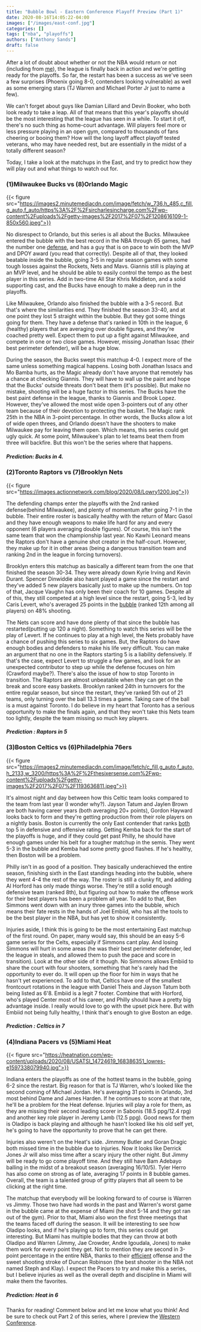 ```yaml
---
title: "Bubble Bowl - Eastern Conference Playoff Preview (Part 1)"
date: 2020-08-16T14:05:22-04:00
images: ["/images/east-conf.jpg"]
categories: []
tags: ["nba", "playoffs"]
authors: ["Anthony Sands"]
draft: false
---
```


After a lot of doubt about whether or not the NBA would return or not (including from [me](https://www.sandstalkshoops.com/post/should-the-nba-cancel-its-season/)), the league is finally back in action and we're getting ready for the playoffs. So far, the restart has been a success as we've seen a few surprises (Phoenix going 8-0, contenders looking vulnerable) as well as some emerging stars (TJ Warren and Michael Porter Jr just to name a few). 
<!--more--> 
We can't forget about guys like Damian Lillard and Devin Booker, who both look ready to take a leap. All of that means that this year's playoffs should be the most interesting that the league has seen in a while. To start it off, there's no such thing as home-court advantage. Will players feel more or less pressure playing in an open gym, compared to thousands of fans cheering or booing them? How will the long layoff affect playoff tested veterans, who may have needed rest, but are essentially in the midst of a totally different season?

Today, I take a look at the matchups in the East, and try to predict how they will play out and what things to watch out for.


### (1)Milwaukee Bucks vs (8)Orlando Magic

 {{< figure src="https://images2.minutemediacdn.com/image/fetch/w_736,h_485,c_fill,g_auto,f_auto/https%3A%2F%2Fsircharlesincharge.com%2Fwp-content%2Fuploads%2Fgetty-images%2F2017%2F07%2F1208616109-1-850x560.jpeg">}}

No disrespect to Orlando, but this series is all about the Bucks. Milwaukee entered the bubble with the best record in the NBA through 65 games, had the number one [defense](https://www.basketball-reference.com/teams/MIL/2020.html), and has a guy that is on pace to win both the MVP and DPOY award (you read that correctly). Despite all of that, they looked beatable inside the bubble, going 3-5 in regular season games with some tough losses against the Rockets, Nets and Mavs. Giannis still is playing at an MVP level, and he should be able to easily control the tempo as the best player in this series.  Add in two-time All Star Khris Middleton, and a solid supporting cast, and the Bucks have enough to make a deep run in the playoffs.

Like Milwaukee, Orlando also finished the bubble with a 3-5 record. But that's where the similarities end. They finished the season 33-40, and at one point they lost 5 straight within the bubble. But they got some things going for them. They have a defense that's ranked in 10th in the league, 6 (healthy) players that are averaging over double figures, and they're coached pretty well. Expect them to put up a fight against Milwaukee, and compete in one or two close games. However, missing Jonathan Issac (their best perimeter defender), will be a huge blow.

During the season, the Bucks swept this matchup 4-0. I expect more of the same unless something magical happens. Losing both Jonathan Issacs and Mo Bamba hurts, as the Magic already don't have anyone that remotely has a chance at checking Giannis. They will have to wall up the paint and hope that the Bucks' outside threats don't beat them (it's possible). But make no mistake, shooting will be a huge factor in this series. The Bucks have the best paint defense in the league, thanks to Giannis and Brook Lopez. However, they've allowed the most wide open 3-pointers out of any other team because of their devotion to protecting the basket. The Magic rank 25th in the NBA in 3-point percentage. In other words, the Bucks allow a lot of wide open threes, and Orlando doesn't have the shooters to make Milwaukee pay for leaving them open. Which means, this series could get ugly quick. At some point, Milwaukee's plan to let teams beat them from three will backfire. But this won't be the series where that happens.



##### Prediction: Bucks in 4.



### (2)Toronto Raptors vs (7)Brooklyn Nets

 {{< figure src="https://images.actionnetwork.com/blog/2020/08/Lowry1200.jpg">}}



The defending champs enter the playoffs with the 2nd ranked defense(behind Milwaukee), and plenty of momentum after going 7-1 in the bubble. Their entire roster is basically healthy with the return of Marc Gasol and they have enough weapons to make life hard for any and every opponent (6 players averaging double figures). Of course, this isn't the same team that won the championship last year. No Kawhi Leonard means the Raptors don't have a genuine shot creator in the half-court. However, they make up for it in other areas (being a dangerous transition team and ranking 2nd in the league in forcing turnovers).

Brooklyn enters this matchup as basically a different team from the one that finished the season 30-34. They were already down Kyrie Irving and Kevin Durant. Spencer Dinwiddie also hasnt played a game since the restart and they've added 5 new players basically just to make up the numbers. On top of that, Jacque Vaughn has only been their coach for 10 games. Despite all of this, they still competed at a high level since the restart, going 5-3, led by Caris Levert, who's averaged 25 points in the [bubble](https://stats.nba.com/players/traditional/?sort=PTS&dir=-1&Season=2019-20&SeasonType=Regular%20Season&DateFrom=07%2F30%2F2020&DateTo=11%2F01%2F2020) (ranked 12th among all players) on 48% shooting.

The Nets can score and have done plenty of that since the bubble has restarted(putting up 120 a night). Something to watch this series will be the play of Levert. If he continues to play at a high level, the Nets probably have a chance of pushing this series to six games. But, the Raptors do have enough bodies and defenders to make his life very difficult. You can make an argument that no one in the Raptors starting 5 is a liability defensively. If that's the case, expect Levert to struggle a few games, and look for an unexpected contributor to step up while the defense focuses on him (Crawford maybe?). There's also the issue of how to stop Toronto in transition. The Raptors are almost unbeatable when they can get on the break and score easy baskets. Brooklyn ranked 24th in turnovers for the entire regular season, but since the restart, they've ranked 5th out of 21 teams, only turning over the ball 13.3 times a game. Taking care of the ball is a must against Toronto. I do believe in my heart that Toronto has a serious opportunity to make the finals again, and that they won't take this Nets team too lightly, despite the team missing so much key players.

##### Prediction : Raptors in 5 



### (3)Boston Celtics vs (6)Philadelphia 76ers

 {{< figure src="https://images2.minutemediacdn.com/image/fetch/c_fill,g_auto,f_auto,h_2133,w_3200/https%3A%2F%2Fthesixersense.com%2Fwp-content%2Fuploads%2Fgetty-images%2F2017%2F07%2F1193636811.jpeg">}}



It's almost night and day between how this Celtic team looks compared to the team from last year (I wonder why?). Jayson Tatum and Jaylen Brown are both having career years (both averaging 20+ points), Gordon Hayward looks back to form and they're getting production from their role players on a nightly basis. Boston is currently the only East contender that ranks [both](https://www.basketball-reference.com/teams/BOS/2020.html) top 5 in defensive and offensive rating. Getting Kemba back for the start of the playoffs is huge, and if they could get past Philly, he should have enough games under his belt for a tougher matchup in the semis. They went 5-3 in the bubble and Kemba had some pretty good flashes. If he's healthy, then Boston will be a problem.

Philly isn't in as good of a position. They basically underachieved the entire season, finishing sixth in the East standings heading into the bubble, where they went 4-4 the rest of the way. The roster is still a clunky fit, and adding Al Horford has only made things worse. They're still a solid enough defensive team (ranked 8th), but figuring out how to make the offense work for their best players has been a problem all year. To add to that, Ben Simmons went down with an inury three games into the bubble, which means their fate rests in the hands of Joel Embiid, who has all the tools to be the best player in the NBA, but has yet to show it consistently.

Injuries aside, I think this is going to be the most entertaining East matchup of the first round. On paper, many would say, this should be an easy 5-6 game series for the Celts, especially if Simmons cant play. And losing Simmons will hurt in some areas (he was their best perimeter defender, led the league in steals, and allowed them to push the pace and score in transition). Look at the other side of it though. No Simmons allows Embiid to share the court with four shooters, something that he's rarely had the opportunity to ever do. It will open up the floor for him in ways that he hasn't yet experienced. To add to that, Celtics have one of the smallest frontcourt rotations in the league with Daniel Theis and Jayson Tatum both being listed as 6'8. Embiid is a legit 7 footer. Combine that with Horford, who's played Center most of his career, and Philly should have a pretty big advantage inside. I really would love to go with the upset pick here. But with Embiid not being fully healthy, I think that's enough to give Boston an edge.


##### Prediction : Celtics in 7


### (4)Indiana Pacers vs (5)Miami Heat

 {{< figure src="https://heatnation.com/wp-content/uploads/2020/08/USATSI_14724619_168386351_lowres-e1597338079940.jpg">}}


Indiana enters the playoffs as one of the hottest teams in the bubble, going 6-2 since the restart. Big reason for that is TJ Warren, who's looked like the second coming of Michael Jordan. He's averaging 31 points in Orlando, 3rd most behind Dame and James Harden. If he continues to score at that rate, he'll be a problem for the Heat defense. Injuries will play a role for them, as they are missing their second leading scorer in Sabonis (18.5 ppg/12.4 rpg) and another key role player in Jeremy Lamb (12.5 ppg). Good news for them is Oladipo is back playing and although he hasn't looked like his old self yet, he's going to have the opportunity to prove that he can get there.

Injuries also weren't on the Heat's side. Jimmmy Butler and Goran Dragic both missed time in the bubble due to injuries. Now it looks like Derrick Jones Jr will also miss time after a scary injury the other night. But Jimmy will be ready to go come playoff time. And they still have Bam Adebayo balling in the midst of a breakout season (averaging 16/10/5). Tyler Herro has also come on strong as of late, averaging 17 points in 8 bubble games. Overall, the team is a talented group of gritty players that all seem to be clicking at the right time.

The matchup that everybody will be looking forward to of course is Warren vs Jimmy. Those two have had words in the past and Warren's worst game in the bubble came at the expense of Miami (he shot 5-14 and they got ran out of the gym). Prior to that, Miami also won the first three meetings that the teams faced off during the season. It will be interesting to see how Oladipo looks, and if he's playing up to form, this series could get interesting. But Miami has multiple bodies that they can throw at both Oladipo and Warren (Jimmy, Jae Crowder, Andre Igoudala, Jones) to make them work for every point they get. Not to mention they are second in 3-point percentage in the entire NBA, thanks to their [efficient](https://www.youtube.com/watch?v=S9I3lS6fV0Y) offense and the sweet shooting stroke of Duncan Robinson (the best shooter in the NBA not named Steph and Klay). I expect the Pacers to try and make this a series, but I believe injuries as well as the overall depth and discipline in Miami will make them the favorites.


##### Prediction: Heat in 6





Thanks for reading! Comment below and let me know what you think! And be sure to check out Part 2 of this series, where I preview the [Western Conference](www.sandstalkshoops.com).


